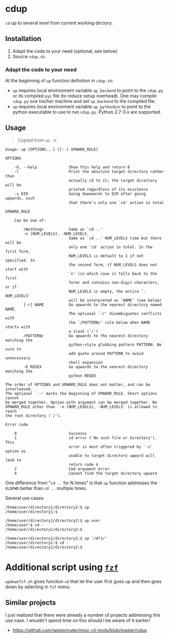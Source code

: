 # cdup

`cd` up to several level from current working dirctory.


## Installation

1. Adapt the code to your need (optional, see below)
2. Source `cdup.sh`.

### Adapt the code to your need

At the beginning of `up` function definition in `cdup.sh`:

- `up` requires local environment variable `up_backend` to point to the
  `cdup.py` or its compiled `pyc` file (to reduce setup overhead). One may
  compile `cdup.py` one his/her machine and set `up_backend` to the compiled
  file.
- `up` requires local environment variable `up_pythonbin` to point to the
  python executable to use to run `cdup.py`. Python 2.7-3.x are supported.


## Usage

> Copied from `up -h`

```plain
Usage: up [OPTIONS...] [[--] UPWARD_RULE]

OPTIONS

    -h, --help              Show this help and return 0
    -l                      Print the absolute target directory rather than
                            actually cd to it; the target directory will be
                            printed regardless of its existence
    -s DIR                  Going downwards to DIR after going upwards, such
                            that there's only one `cd' action in total

UPWARD_RULE

    Can be one of:

        <Nothing>           Same as `cd ..'
        -n [NUM_LEVELS], -NUM_LEVELS
                            Same as `cd ..' NUM_LEVELS time but there will be
                            only one `cd' action in total. In the first form,
                            NUM_LEVELS is default to 1 if not specified. In
                            the second form, if NUM_LEVELS does not start with
                            `n' (in which case it falls back to the first
                            form) and contains non-digit characters, or if
                            NUM_LEVELS is empty, the entire `-NUM_LEVELS'
                            will be interpreted as `NAME' (see below)
        [-r] NAME           Go upwards to the nearest directory named NAME.
                            The optional `-r' disambiguates conflicts with
                            the `/PATTERN/' rule below when NAME starts with
                            a slash (`/')
        /PATTERN/           Go upwards to the nearest directory matching the
                            python-style globbing pattern PATTERN. Be sure to
                            add quote around PATTERN to avoid unnecessary
                            shell expansion
        -E REGEX            Go upwards to the nearest directory matching the
                            python REGEX

The order of OPTIONS and UPWARD_RULE does not matter, and can be interleaved.
The optional `--' marks the beginning of UPWARD_RULE. Short options cannot
be merged together. Option with argument can be merged together. No
UPWARD_RULE other than `-n [NUM_LEVELS], -NUM_LEVELS' is allowed to reach
the root directory (`/').

Error code

    0                       Successs
    1                       cd error (`No such file or directory'). This
                            error is most often triggered by `-s' option as
                            unable to target directory upward will lead to
                            return code 4
    2                       Cmd argument error
    4                       Cannot find the target directory upward
```

One difference from "`cd ..` for N times" is that `up` function addresses the `OLDPWD` better than `cd ..` multiple times.

Several use cases:

	/home/user/directory1/directory2:$ up
	/home/user/directory1:$ 

	/home/user/directory1/directory2:$ up user
	/home/user:$ cd -
	/home/user/directory1/directory2:$ 

	/home/user/directory1/directory2:$ up '/d*1/'
	/home/user/directory1:$ cd -
	/home/user/directory1/directory2:$ 

# Additional script using [`fzf`](https://github.com/junegunn/fzf)

`updownfzf.sh` gives function `ud` that let the user first goes up and then goes down by selecting in `fzf` menu.


## Similar projects

I just realized that there were already a number of projects addressing this use case.
I wouldn't spend time on this should I be aware of it earlier!

- https://github.com/westonruter/misc-cli-tools/blob/master/cdup
